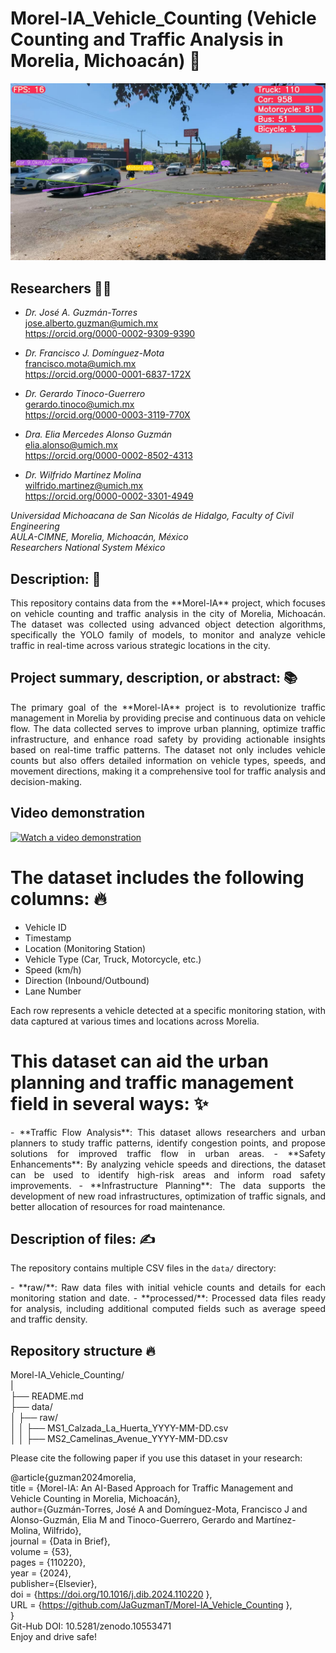 # Morel-IA_Vehicle_Counting (Vehicle Counting and Traffic Analysis in Morelia, Michoacán) 🚗
![](TrafficFlow.jpg)

## Researchers 🧑‍🔬
- *Dr. José A. Guzmán-Torres* <br />
jose.alberto.guzman@umich.mx <br />
https://orcid.org/0000-0002-9309-9390

- *Dr. Francisco J. Domínguez-Mota* <br />
francisco.mota@umich.mx <br />
https://orcid.org/0000-0001-6837-172X

- *Dr. Gerardo Tinoco-Guerrero* <br />
gerardo.tinoco@umich.mx <br />
https://orcid.org/0000-0003-3119-770X

- *Dra. Elia Mercedes Alonso Guzmán* <br />
elia.alonso@umich.mx <br />
https://orcid.org/0000-0002-8502-4313

- *Dr. Wilfrido Martínez Molina* <br />
wilfrido.martinez@umich.mx <br />
https://orcid.org/0000-0002-3301-4949

*Universidad Michoacana de San Nicolás de Hidalgo, Faculty of Civil Engineering* <br />
*AULA-CIMNE, Morelia, Michoacán, México* <br />
*Researchers National System México*

## Description: 📝

<p align="justify"> This repository contains data from the **Morel-IA** project, which focuses on vehicle counting and traffic analysis in the city of Morelia, Michoacán. The dataset was collected using advanced object detection algorithms, specifically the YOLO family of models, to monitor and analyze vehicle traffic in real-time across various strategic locations in the city.
</p>

## Project summary, description, or abstract: 📚
<p align="justify">
The primary goal of the **Morel-IA** project is to revolutionize traffic management in Morelia by providing precise and continuous data on vehicle flow. The data collected serves to improve urban planning, optimize traffic infrastructure, and enhance road safety by providing actionable insights based on real-time traffic patterns. The dataset not only includes vehicle counts but also offers detailed information on vehicle types, speeds, and movement directions, making it a comprehensive tool for traffic analysis and decision-making.
</p>

## Video demonstration
[![Watch a video demonstration](https://img.youtube.com/vi/ISWTuto5ocA/maxresdefault.jpg)](https://youtu.be/ISWTuto5ocA)

# The dataset includes the following columns: 🔥
- Vehicle ID <br />
- Timestamp <br />
- Location (Monitoring Station) <br />
- Vehicle Type (Car, Truck, Motorcycle, etc.) <br />
- Speed (km/h) <br />
- Direction (Inbound/Outbound) <br />
- Lane Number <br />

Each row represents a vehicle detected at a specific monitoring station, with data captured at various times and locations across Morelia.

# This dataset can aid the urban planning and traffic management field in several ways: ✨
<p align="justify">
- **Traffic Flow Analysis**: This dataset allows researchers and urban planners to study traffic patterns, identify congestion points, and propose solutions for improved traffic flow in urban areas.
- **Safety Enhancements**: By analyzing vehicle speeds and directions, the dataset can be used to identify high-risk areas and inform road safety improvements.
- **Infrastructure Planning**: The data supports the development of new road infrastructures, optimization of traffic signals, and better allocation of resources for road maintenance.
</p>

## Description of files: ✍️
The repository contains multiple CSV files in the `data/` directory:
<p align="justify">
- **raw/**: Raw data files with initial vehicle counts and details for each monitoring station and date.
- **processed/**: Processed data files ready for analysis, including additional computed fields such as average speed and traffic density.
</p>

## Repository structure 🔥
Morel-IA_Vehicle_Counting/ <br />
| <br />
├── README.md <br />
├── data/ <br />
│   ├── raw/ <br />
│   │   ├── MS1_Calzada_La_Huerta_YYYY-MM-DD.csv <br />
│   │   ├── MS2_Camelinas_Avenue_YYYY-MM-DD.csv <br />

Please cite the following paper if you use this dataset in your research:

@article{guzman2024morelia, <br />
  title = {Morel-IA: An AI-Based Approach for Traffic Management and Vehicle Counting in Morelia, Michoacán}, <br />
  author={Guzmán-Torres, José A and Domínguez-Mota, Francisco J and Alonso-Guzmán, Elia M and Tinoco-Guerrero, Gerardo and Martínez-Molina, Wilfrido}, <br />
  journal = {Data in Brief}, <br />
  volume = {53}, <br />
  pages = {110220}, <br />
  year = {2024}, <br />
  publisher={Elsevier}, <br />
  doi = {https://doi.org/10.1016/j.dib.2024.110220 }, <br />
    URL = {https://github.com/JaGuzmanT/Morel-IA_Vehicle_Counting }, <br />
} <br />
Git-Hub DOI: 10.5281/zenodo.10553471 <br />
Enjoy and drive safe!
